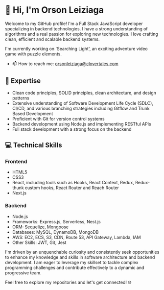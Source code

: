 # 👋 Hi, I'm Orson Leiziaga

Welcome to my GitHub profile! I'm a Full Stack JavaScript developer specializing in backend technologies. I have a strong understanding of algorithms and a real passion for exploring new technologies. I love crafting clean, efficient and scalable backend systems.  

I'm currently working on 'Searching Light', an exciting adventure video game with puzzle elements. 

- 📫 How to reach me: orsonleiziaga@clovertales.com

## 🔭 Expertise
- Clean code principles, SOLID principles, clean architecture, and design patterns
- Extensive understanding of Software Development Life Cycle (SDLC), CI/CD, and various branching strategies including Gitflow and Trunk Based Development
- Proficient with Git for version control systems
- Backend development using Node.js and implementing RESTful APIs
- Full stack development with a strong focus on the backend

## 💻 Technical Skills

### Frontend

- HTML5
- CSS3
- React, including tools such as Hooks, React Context, Redux, Redux-thunk custom hooks, React Router and Reach Router
- Next.js

### Backend

- Node.js
- Frameworks: Express.js, Serverless, Nest.js
- ORM: Sequelize, Mongoose
- Databases: MySQL, DynamoDB, MongoDB
- AWS: EC2, ECS, S3, CDN, Route 53, API Gateway, Lambda, IAM
- Other Skills: JWT, Git, Jest

I'm driven by an unquenchable curiosity and consistently seek opportunities to enhance my knowledge and skills in software architecture and backend development. I am eager to leverage my skillset to tackle complex programming challenges and contribute effectively to a dynamic and progressive team.

Feel free to explore my repositories and let's get connected! 🌐

